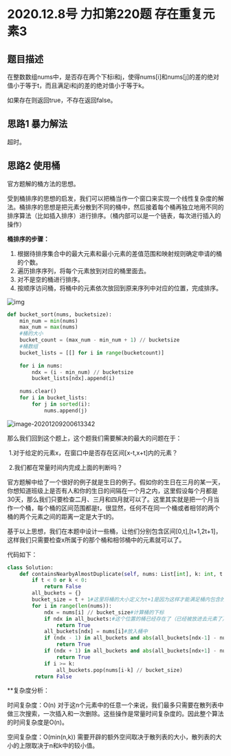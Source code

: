 # 2020.12.8号 力扣第220题 存在重复元素3

## 题目描述

在整数数组nums中，是否存在两个下标i和j，使得nums[i]和nums[j]的差的绝对值小于等于t，而且满足i和j的差的绝对值小于等于k。

如果存在则返回true，不存在返回false。

## 思路1 暴力解法

超时。

## 思路2 使用桶

官方题解的桶方法的思想。

受到桶排序的思想的启发，我们可以把桶当作一个窗口来实现一个线性复杂度的解法。桶排序的思想是把元素分散到不同的桶中，然后接着每个桶再独立地用不同的排序算法（比如插入排序）进行排序。（桶内部可以是一个链表，每次进行插入的操作）

**桶排序的步骤：**

1. 根据待排序集合中的最大元素和最小元素的差值范围和映射规则确定申请的桶的个数。
2. 遍历排序序列，将每个元素放到对应的桶里面去。
3. 对不是空的桶进行排序。
4. 按顺序访问桶，将桶中的元素依次放回到原来序列中对应的位置，完成排序。

![img](https://pic3.zhimg.com/v2-b29c1a8ee42595e7992b6d2eb1030f76_b.webp)

```python
def bucket_sort(nums, bucketsize):
	min_num = min(nums)
	max_num = max(nums)
	#桶的大小
	bucket_count = (max_num - min_num + 1) // bucketsize
	#桶数组
	bucket_lists = [[] for i in range(bucketcount)]
	
	for i in nums:
		ndx = (i - min_num) // bucketsize
		bucket_lists[ndx].append(i)
	
	nums.clear()
	for i in bucket_lists:
		for j in sorted(i):
			nums.append(j)
```

![image-20201209200613342](C:\Users\初泽良\AppData\Roaming\Typora\typora-user-images\image-20201209200613342.png)

那么我们回到这个题上，这个题我们需要解决的最大的问题在于：

​	1.对于给定的元素x，在窗口中是否存在区间[x-t,x+t]内的元素？

​	2.我们都在常量时间内完成上面的判断吗？

官方题解中给了一个很好的例子就是生日的例子。假如你的生日在三月的某一天，你想知道班级上是否有人和你的生日的间隔在一个月之内，这里假设每个月都是30天，那么我们只要检查二月、三月和四月就可以了。这里其实就是把一个月当作一个桶，每个桶的区间范围都是t，很显然，任何不在同一个桶或者相邻的两个桶的两个元素之间的距离一定是大于t的。

基于以上思想，我们在本题中设计一些桶，让他们分别包含区间[0,t],[t+1,2t+1]，这样我们只需要检查x所属于的那个桶和相邻桶中的元素就可以了。

代码如下：

```python
class Solution:
    def containsNearbyAlmostDuplicate(self, nums: List[int], k: int, t: int) -> bool:
        if t < 0 or k < 0:
            return False
        all_buckets = {}
        bucket_size = t + 1#这里将桶的大小定义为t+1是因为这样才能满足桶内包含的数字的差值的绝对值<=t
        for i in range(len(nums)):
            ndx = nums[i] // bucket_size#计算桶的下标
            if ndx in all_buckets:#这个位置的桶已经存在了（已经被放进去元素了）
                return True
            all_buckets[ndx] = nums[i]#放入桶中
            if (ndx - 1) in all_buckets and abs(all_buckets[ndx-1] - nums[i]) <=t:#检查前一个桶
                return True
            if (ndx + 1) in all_buckets and abs(all_buckets[ndx+1] - nums[i]) <= t:#检查后一个桶
                return True
            if i >= k:
                all_buckets.pop(nums[i-k] // bucket_size)
         return False
```

**复杂度分析：

时间复杂度：O(n) 对于这n个元素中的任意一个来说，我们最多只需要在散列表中做三次搜索，一次插入和一次删除。这些操作是常量时间复杂度的。因此整个算法的时间复杂度是O(n)。

空间复杂度：O(min(n,k)) 需要开辟的额外空间取决于散列表的大小，散列表的大小的上限取决于n和k中的较小值。